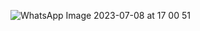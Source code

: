 ​![WhatsApp Image 2023-07-08 at 17 00 51](https://github.com/RohithBoppey/leetcode-sol/assets/73538974/8bf7ffd0-aae5-4c61-b43c-5654128924e0)
